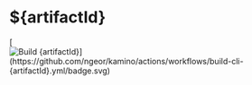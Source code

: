 # ${artifactId}

[![Build ${artifactId}](https://github.com/ngeor/kamino/actions/workflows/build-cli-${artifactId}.yml/badge.svg)](https://github.com/ngeor/kamino/actions/workflows/build-cli-${artifactId}.yml)
